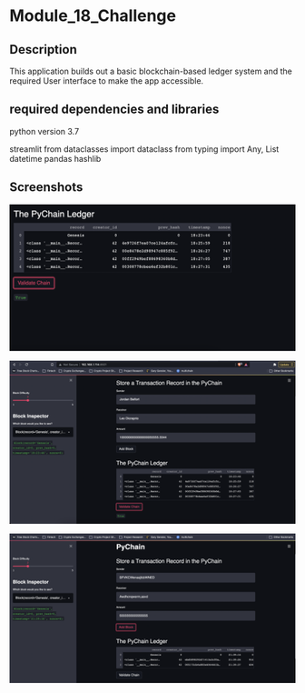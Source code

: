 # Module_18_Challenge

## Description

This application builds out a basic blockchain-based ledger system and the required User interface to make the app accessible.

## required dependencies and libraries

python version 3.7

streamlit
from dataclasses import dataclass
from typing import Any, List
datetime
pandas
hashlib

## Screenshots

![alt_text](https://github.com/rhurst11/Module_18_Challenge/blob/main/Screenshots/Mod18ChallengPic2.png)

![alt_text](https://github.com/rhurst11/Module_18_Challenge/blob/main/Screenshots/Mod18ChallengeScreenshot1.png)

![alt_text](https://github.com/rhurst11/Module_18_Challenge/blob/main/Screenshots/Screen%20Shot%202021-10-31%20at%202.39.55%20PM.png)